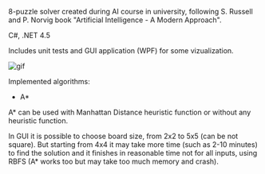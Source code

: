 8-puzzle solver created during AI course in university, following S. Russell and P. Norvig book "Artificial Intelligence - A Modern Approach".

C#, .NET 4.5

Includes unit tests and GUI application (WPF) for some vizualization.

![gif](http://i.imgur.com/vQtCeZf.gif)

Implemented algorithms:
- A*

A* can be used with Manhattan Distance heuristic function or without any heuristic function.

In GUI it is possible to choose board size, from 2x2 to 5x5 (can be not square). But starting from 4x4 it may take more time (such as 2-10 minutes) to find the solution and it finishes in reasonable time not for all inputs, using RBFS (A* works too but may take too much memory and crash).

